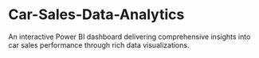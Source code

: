 # Car-Sales-Data-Analytics
An interactive Power BI dashboard delivering comprehensive insights into car sales performance through rich data visualizations.
